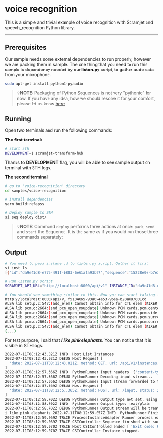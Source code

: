 # voice recognition

This is a simple and trivial example of voice recognition with Scramjet and speech_recognition Python library.

___

## Prerequisites

Our sample needs some external dependencies to run properly, however we are packing them in sample. The one thing that you need to run this sample is dependency needed by our **listen.py** script, to gather audo data from your microphone.

```bash
sudo apt-get install python3-pyaudio
```

> 💡**NOTE:** Packaging of Python Sequences is not very "pythonic" for now. If you have any idea, how we should resolve it for your comfort, please let us know [here](https://github.com/scramjetorg/transform-hub/issues/598).

## Running

Open two terminals and run the following commands:

**The first terminal:**

```bash
# start sth
DEVELOPMENT=1 scramjet-transform-hub
```

Thanks to **DEVELOPMENT** flag, you will be able to see sample output on terminal with STH logs.

**The second terminal**

```bash
# go to 'voice-recognition' directory
cd samples/voice-recognition

# install dependencies
yarn build:refapss

# Deploy sample to STH
si seq deploy dist/
```

> 💡**NOTE:** Command `deploy` performs three actions at once: `pack`, `send` and `start` the Sequence. It is the same as if you would run those three commands separately:

## Output

```bash
# You need to pass instane id to listen.py script. Gather it first
si inst ls
[{"id":"da9e41d8-e776-491f-b883-6e61afa93b97","sequence":"15228e0e-b7e3-4008-b4ee-e9aa1d0008d9"}]

# Run listen.py script
SCRAMJET_API_URL="http://localhost:8000/api/v1" INSTANCE_ID="da9e41d8-e776-491f-b883-6e61afa93b97" python3 listen.py

# You should see something similar to this. Now you can start talking :)
http://localhost:8000/api/v1 f5184065-93a0-4a53-96aa-b28ad87801cd
ALSA lib setup.c:547:(add_elem) Cannot obtain info for CTL elem (MIXER,'AC97 2ch->4ch Copy Switch',0,0,0): No such file or directory
ALSA lib pcm.c:2664:(snd_pcm_open_noupdate) Unknown PCM cards.pcm.center_lfe
ALSA lib pcm.c:2664:(snd_pcm_open_noupdate) Unknown PCM cards.pcm.side
ALSA lib pcm.c:2664:(snd_pcm_open_noupdate) Unknown PCM cards.pcm.surround21
ALSA lib pcm.c:2664:(snd_pcm_open_noupdate) Unknown PCM cards.pcm.surround21
ALSA lib setup.c:547:(add_elem) Cannot obtain info for CTL elem (MIXER,'AC97 2ch->4ch Copy Switch',0,0,0): No such file or directory
(...)

```

For test purpose, I said that ***I like pink elephants***. You can notice that it is visible in STH logs.

```bash
2022-07-11T08:12:43.021Z INFO  Host List Instances 
2022-07-11T08:12:43.021Z DEBUG Host Request [
  'date: 2022-07-11T08:12:43.021Z, method: GET, url: /api/v1/instances, status: 200'
]
2022-07-11T08:12:57.366Z INFO  PythonRunner Input headers: {'content-type': 'text/plain'} 
2022-07-11T08:12:57.366Z DEBUG PythonRunner Decoding input stream... 
2022-07-11T08:12:57.366Z DEBUG PythonRunner Input stream forwarded to the instance. 
2022-07-11T08:12:57.369Z DEBUG Host Request [
  'date: 2022-07-11T08:12:57.365Z, method: POST, url: /input, status: 200'
]
2022-07-11T08:12:58.702Z DEBUG PythonRunner Output type not set, using default 
2022-07-11T08:12:58.702Z INFO  PythonRunner Output type: text/plain 
2022-07-11T08:12:58.702Z DEBUG PythonRunner Output stream will be treated as text and encoded 
i like pink elephants 2022-07-11T08:12:59.057Z INFO  PythonRunner Finished. 
2022-07-11T08:12:59.069Z TRACE ProcessInstanceAdapter Runner process exited [ 10994 ]
2022-07-11T08:12:59.069Z TRACE CSIController Sequence finished with success [ 0 ]
2022-07-11T08:12:59.070Z TRACE Host CSIControlled ended [ 'Exit code: 0' ]
2022-07-11T08:12:59.070Z TRACE CSIController Instance stopped. 

```
